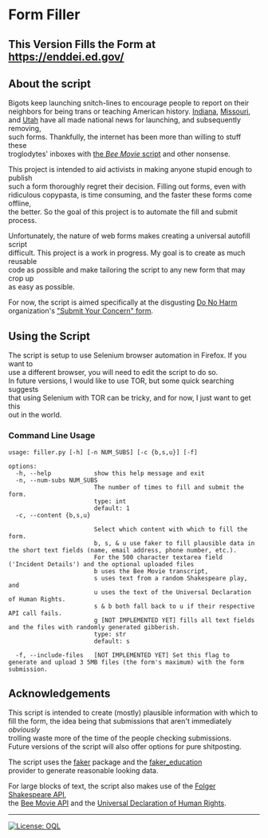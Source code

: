 # Form Filler

## This Version Fills the Form at <https://enddei.ed.gov/>

## About the script

Bigots keep launching snitch-lines to encourage people to report on their<br />
neighbors for being trans or teaching American history. [Indiana][Indiana], [Missouri][Missouri],<br />
and [Utah][Utah] have all made national news for launching, and subsequently removing,<br />
such forms. Thankfully, the internet has been more than willing to stuff these<br />
troglodytes' inboxes with [the *Bee Movie* script][TechCrunchBeeMovie] and other nonsense.

This project is intended to aid activists in making anyone stupid enough to publish<br />
such a form thoroughly regret their decision. Filling out forms, even with<br />
ridiculous copypasta, is time consuming, and the faster these forms come offline,<br />
the better. So the goal of this project is to automate the fill and submit process.

Unfortunately, the nature of web forms makes creating a universal autofill script<br />
difficult. This project is a work in progress. My goal is to create as much reusable<br />
code as possible and  make tailoring the script to any new form that may crop up<br />
as easy as possible.

For now, the script is aimed specifically at the disgusting [Do No Harm][DNHwiki]<br />
organization's ["Submit Your Concern" form][DNHform].

## Using the Script

The script is setup to use Selenium browser automation in Firefox. If you want to<br />
use a different browser, you will need to edit the script to do so.<br />
In future versions, I would like to use TOR, but some quick searching suggests<br />
that using Selenium with TOR can be tricky, and for now, I just want to get this<br />
out in the world.

### Command Line Usage

```
usage: filler.py [-h] [-n NUM_SUBS] [-c {b,s,u}] [-f]

options:
  -h, --help            show this help message and exit
  -n, --num-subs NUM_SUBS
                        The number of times to fill and submit the form.
                        type: int
                        default: 1
  -c, --content {b,s,u}

                        Select which content with which to fill the form.
                        b, s, & u use faker to fill plausible data in the short text fields (name, email address, phone number, etc.).
                        For the 500 character textarea field ('Incident Details') and the optional uploaded files
                        b uses the Bee Movie transcript,
                        s uses text from a random Shakespeare play, and
                        u uses the text of the Universal Declaration of Human Rights.
                        s & b both fall back to u if their respective API call fails.
                        g [NOT IMPLEMENTED YET] fills all text fields and the files with randomly generated gibberish.
                        type: str
                        default: s

  -f, --include-files   [NOT IMPLEMENTED YET] Set this flag to generate and upload 3 5MB files (the form's maximum) with the form submission.

```

## Acknowledgements

This script is intended to create (mostly) plausible information with which to<br />
fill the form, the idea being that submissions that aren't immediately *obviously*<br />
trolling waste more of the time of the people checking submissions.<br />
Future versions of the script will also offer options for pure shitposting.

The script uses the [faker][faker] package and the [faker_education][fakerEd]<br />
provider to generate reasonable looking data.

For large blocks of text, the script also makes use of the [Folger Shakespeare API][shakespeare],<br />
the [Bee Movie API][beeMovieAPI] and the [Universal Declaration of Human Rights][udhr].


[Indiana]: <https://www.chalkbeat.org/indiana/2024/02/06/attorney-general-todd-rokita-race-gender-politics-school-curriculum-tip-line/> "Indiana schools weren’t warned of AG Todd Rokita’s new curriculum tip line - Chalkbeat"
[Missouri]: <https://www.riverfronttimes.com/news/missouri-ag-removes-trans-health-care-tip-line-after-hack-39907011> "Missouri AG Removes Trans Health Care Tip Line After 'Hack'"
[Utah]: <https://apnews.com/article/transgender-bathroom-law-utah-tip-line-943112e6ff6f5768caa0cd42403957a0> "Transgender activists flood Utah tip line with hoax reports to block bathroom law enforcement | AP News"
[TechCrunchBeeMovie]: <https://techcrunch.com/2023/04/21/missouri-trans-snitch-form-down-after-people-spammed-it-with-the-bee-movie-script/> "Missouri trans 'snitch form' down after people spammed it with the 'Bee Movie' script | TechCrunch"
[DNHwiki]: <https://en.wikipedia.org/wiki/Do_No_Harm_(organization)> "'Do No Harm (organization)' on Wikipedia"
[DNHform]: <https://donoharmmedicine.org/share-your-concern/> "Submit Your Concern - Do Not Harm"
[faker]: <https://github.com/joke2k/faker> "joke2k/faker: Faker is a Python package that generates fake data for you."
[fakerEd]: <https://github.com/matthttam/faker_education> "matthttam/faker_education: Faker provider with education related data"
[shakespeare]: <https://www.folgerdigitaltexts.org/api> "The Folger Shakespeare API Tools"
[beeMovieAPI]: <https://github.com/benji-lewis/Bee-Movie-API> "benji-lewis/Bee-Movie-API"
[udhr]: <https://www.un.org/en/about-us/universal-declaration-of-human-rights> "Universal Declaration of Human Rights | United Nations"

---

[![License: OQL](https://badgers.space/badge/License/OQL/pink)](https://oql.avris.it/license/v1.2)
